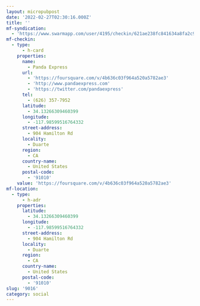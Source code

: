 ```yaml
---
layout: micropubpost
date: '2022-02-27T02:30:16.000Z'
title: ''
mf-syndication:
  - 'https://www.swarmapp.com/user/4195/checkin/621ae238fc841634a8fa2c9c'
mf-checkin:
  - type:
      - h-card
    properties:
      name:
        - Panda Express
      url:
        - 'https://foursquare.com/v/4b636c03f964a520a5782ae3'
        - 'http://www.pandaexpress.com'
        - 'https://twitter.com/pandaexpress'
      tel:
        - (626) 357-7952
      latitude:
        - 34.13266309460399
      longitude:
        - -117.98599516764332
      street-address:
        - 904 Hamilton Rd
      locality:
        - Duarte
      region:
        - CA
      country-name:
        - United States
      postal-code:
        - '91010'
    value: 'https://foursquare.com/v/4b636c03f964a520a5782ae3'
mf-location:
  - type:
      - h-adr
    properties:
      latitude:
        - 34.13266309460399
      longitude:
        - -117.98599516764332
      street-address:
        - 904 Hamilton Rd
      locality:
        - Duarte
      region:
        - CA
      country-name:
        - United States
      postal-code:
        - '91010'
slug: '9016'
category: social
---
```

